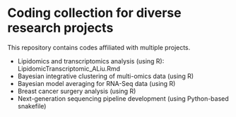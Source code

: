 # Coding collection for diverse research projects

This repository contains codes affiliated with multiple projects.

- Lipidomics and transcriptomics analysis (using R): LipidomicTranscriptomic_ALiu.Rmd
- Bayesian integrative clustering of multi-omics data (using R)
- Bayesian model averaging for RNA-Seq data (using R)
- Breast cancer surgery analysis (using R)
- Next-generation sequencing pipeline development (using Python-based snakefile)
